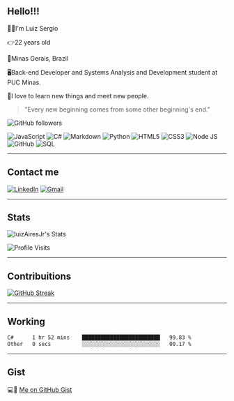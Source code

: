 ## Hello!!!

🙋‍♂️I'm Luiz Sergio

👉22 years old

📍Minas Gerais, Brazil

🖥️Back-end Developer and Systems Analysis and Development student at PUC Minas.

🫶I love to learn new things and meet new people.

> "Every new beginning comes from some other beginning's end."

![GitHub followers](https://img.shields.io/github/followers/LuizAiresJr?style=social)

![JavaScript](https://img.shields.io/badge/javascript-%23323330.svg?style=for-the-badge&logo=javascript&logoColor=%23F7DF1E)
![C#](https://img.shields.io/badge/c%23-%23239120.svg?style=for-the-badge&logo=csharp&logoColor=white)
![Markdown](https://img.shields.io/badge/markdown-%23000000.svg?style=for-the-badge&logo=markdown&logoColor=white)
![Python](https://raw.githubusercontent.com/gabriersdev/github-profile/9dc8c0947fdc4a109fe63a4c380f5f52e8962ed5/files/python-badge.svg)
![HTML5](https://img.shields.io/badge/html5-%23E34F26.svg?style=for-the-badge&logo=html5&logoColor=white)
![CSS3](https://img.shields.io/badge/css3-%231572B6.svg?style=for-the-badge&logo=css3&logoColor=white)
![Node JS](https://raw.githubusercontent.com/gabriersdev/github-profile/9dc8c0947fdc4a109fe63a4c380f5f52e8962ed5/files/figma-badge.svg)
![GitHub](https://raw.githubusercontent.com/gabriersdev/github-profile/9dc8c0947fdc4a109fe63a4c380f5f52e8962ed5/files/github-badge.svg)
![SQL](https://raw.githubusercontent.com/gabriersdev/github-profile/9dc8c0947fdc4a109fe63a4c380f5f52e8962ed5/files/sql-badge.svg)

---

## Contact me

[![LinkedIn](https://img.shields.io/badge/linkedin-%230077B5.svg?style=for-the-badge&logo=linkedin&logoColor=white)](https://www.linkedin.com/in/luiz-sergio-478810229)
[![Gmail](https://img.shields.io/badge/Gmail-D14836?style=for-the-badge&logo=gmail&logoColor=white)](mailto:luizaires2730@gmail.com)

---

## Stats

![luizAiresJr's Stats](https://github-readme-stats.vercel.app/api?username=luizAiresJr&theme=midnight-purple&show_icons=true&hide_border=true&count_private=true)

![Profile Visits](https://komarev.com/ghpvc/?username=LuizAiresJr&color=blueviolet)

---

## Contribuitions

[![GitHub Streak](https://streak-stats.demolab.com?user=LuizAiresJr&theme=midnight-purple&hide_border=true&border_radius=1.5)](https://git.io/streak-stats)

---

## Working
<!--START_SECTION:waka-->

```txt
C#      1 hr 52 mins    █████████████████████████   99.83 %
Other   0 secs          ░░░░░░░░░░░░░░░░░░░░░░░░░   00.17 %
```

<!--END_SECTION:waka-->
---

## Gist

💻🤩 [Me on GitHub Gist](https://gist.github.com/LuizAiresJr)
